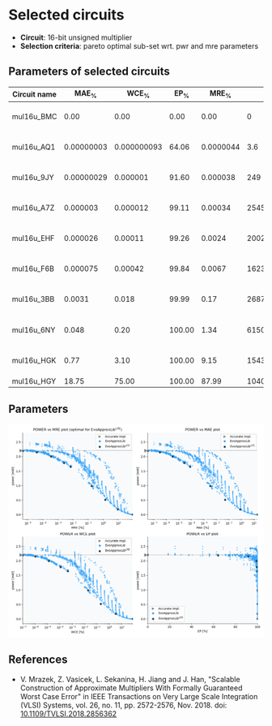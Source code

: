 
Selected circuits
===================
 - **Circuit**: 16-bit unsigned multiplier
 - **Selection criteria**: pareto optimal sub-set wrt. pwr and mre parameters

Parameters of selected circuits
----------------------------

| Circuit name | MAE<sub>%</sub> | WCE<sub>%</sub> | EP<sub>%</sub> | MRE<sub>%</sub> | MSE | Download |
| --- |  --- | --- | --- | --- | --- | --- | 
| mul16u_BMC | 0.00 | 0.00 | 0.00 | 0.00 | 0 |  [[Verilog](mul16u_BMC.v)] [[Verilog<sub>PDK45</sub>](mul16u_BMC_pdk45.v)] [[C](mul16u_BMC.c)] |
| mul16u_AQ1 | 0.00000003 | 0.000000093 | 64.06 | 0.0000044 | 3.6 |  [[Verilog](mul16u_AQ1.v)] [[Verilog<sub>PDK45</sub>](mul16u_AQ1_pdk45.v)] [[C](mul16u_AQ1.c)] |
| mul16u_9JY | 0.00000029 | 0.000001 | 91.60 | 0.000038 | 249 |  [[Verilog](mul16u_9JY.v)] [[Verilog<sub>PDK45</sub>](mul16u_9JY_pdk45.v)] [[C](mul16u_9JY.c)] |
| mul16u_A7Z | 0.000003 | 0.000012 | 99.11 | 0.00034 | 25453 |  [[Verilog](mul16u_A7Z.v)] [[Verilog<sub>PDK45</sub>](mul16u_A7Z_pdk45.v)] [[C](mul16u_A7Z.c)] |
| mul16u_EHF | 0.000026 | 0.00011 | 99.26 | 0.0024 | 20028.834e2 |  [[Verilog](mul16u_EHF.v)] [[Verilog<sub>PDK45</sub>](mul16u_EHF_pdk45.v)] [[C](mul16u_EHF.c)] |
| mul16u_F6B | 0.000075 | 0.00042 | 99.84 | 0.0067 | 16238.254e3 |  [[Verilog](mul16u_F6B.v)] [[Verilog<sub>PDK45</sub>](mul16u_F6B_pdk45.v)] [[C](mul16u_F6B.c)] |
| mul16u_3BB | 0.0031 | 0.018 | 99.99 | 0.17 | 26871.835e6 |  [[Verilog](mul16u_3BB.v)] [[Verilog<sub>PDK45</sub>](mul16u_3BB_pdk45.v)] [[C](mul16u_3BB.c)] |
| mul16u_6NY | 0.048 | 0.20 | 100.00 | 1.34 | 61508.569e8 |  [[Verilog](mul16u_6NY.v)] [[Verilog<sub>PDK45</sub>](mul16u_6NY_pdk45.v)] [[C](mul16u_6NY.c)] |
| mul16u_HGK | 0.77 | 3.10 | 100.00 | 9.15 | 15436.2e11 |  [[Verilog](mul16u_HGK.v)] [[Verilog<sub>PDK45</sub>](mul16u_HGK_pdk45.v)] [[C](mul16u_HGK.c)] |
| mul16u_HGY | 18.75 | 75.00 | 100.00 | 87.99 | 10407.645e14 |  [[Verilog](mul16u_HGY.v)]  [[C](mul16u_HGY.c)] |
    
Parameters
--------------
![Parameters figure](fig.png)

References
--------------
   - V. Mrazek, Z. Vasicek, L. Sekanina, H. Jiang and J. Han, "Scalable Construction of Approximate Multipliers With Formally Guaranteed Worst Case Error" in IEEE Transactions on Very Large Scale Integration (VLSI) Systems, vol. 26, no. 11, pp. 2572-2576, Nov. 2018. doi: [10.1109/TVLSI.2018.2856362](https://dx.doi.org/10.1109/TVLSI.2018.2856362)

             